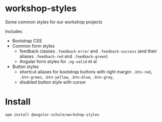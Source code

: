 # workshop-styles

Some common styles for our workshop projects

Includes

- Bootstrap CSS
- Common form styles
    - feedback classes `.feedback-error` and `.feedback-success` (and their aliases `.feedback-red` and `.feedback-green`)
    - Angular form styles for `.ng-valid` et al
- Button styles
    - shortcut aliases for bootstrap buttons with right margin: `.btn-red`, `.btn-green`, `.btn-yellow`, `.btn-blue`, `.btn-grey`,
    - disabled button style with cursor


# Install

```
npm install @angular-schule/workshop-styles
```
